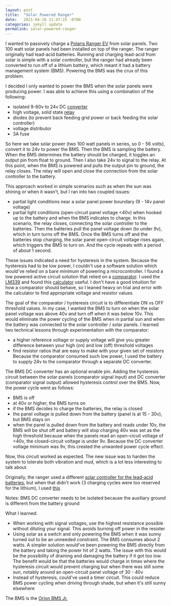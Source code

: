 ```yaml
---
layout: post
title:  "Solar Powered Ranger"
date:   2021-04-16 11:47:25 -0700
categories: jekyll update
permalink: solar-powered-ranger
---
```


I wanted to passively charge a [Polaris Ranger EV](https://ranger.polaris.com/en-us/ranger-ev/) from solar panels. Two 100 watt solar panels had been installed on top of the ranger. The ranger originally had lead-acid batteries. Running and charging lead-acid from solar is simple with a solar controller, but the ranger had already been converted to run off of a lithium battery, which meant it had a battery management system (BMS). Powering the BMS was the crux of this problem.


I decided I only wanted to power the BMS when the solar panels were producing power. I was able to achieve this using a combination of the following:
 - isolated 9-60v to 24v DC [converter](https://www.digikey.com/en/products/detail/cui-inc/PQAE50-D24-S24-D/13563301?utm_adgroup=DC%20DC%20Converters&utm_source=google&utm_medium=cpc&utm_campaign=Shopping_Product_Power%20Supplies%20-%20Board%20Mount_NEW&utm_term=&utm_content=DC%20DC%20Converters&gclid=Cj0KCQjw8vqGBhC_ARIsADMSd1Ao04uo4vTQqNOUY5ago-pk_4bIGioo2zeDo9YiX6XfKT8Wd89V3r0aAu0_EALw_wcB)
 - high voltage, solid state [relay](https://www.amazon.com/dp/B07PFDJQLV/?coliid=IL264W22BQM4Z&colid=2M5Y12QIIIVYU&psc=1&ref_=lv_ov_lig_dp_it)
 - diodes (to prevent back feeding grid power or back feeding the solar controller)
 - voltage distributor
 - 3A fuse

So here we take solar power (two 100 watt panels in series, so 0 - 56 volts), convert it to 24v to power the BMS. Then the BMS is sampling the battery. When the BMS determines the battery should be charged, it toggles an output pin from float to ground. Then I also take 24v to signal to the relay. At this point, when the BMS is powered and pulls the output pin to ground, the relay closes. The relay will open and close the connection from the solar controller to the battery. 

This approach worked in simple scenarios such as when the sun was shining or when it wasn't, but I ran into two coupled issues:
 - partial light conditions near a solar panel power boundary (9 - 14v panel voltage)
 - partial light conditions (open-circuit panel voltage <40v) when hooked up to the battery and when the BMS indicates to charge. In this scenario, the relay closes, connecting the solar controller to the batteries. Then the batteries pull the panel voltage down (to under 9v), which in turn turns off the BMS. Once the BMS turns off and the batteries stop charging, the solar panel open-circuit voltage rises again, which triggers the BMS to turn on. And the cycle repeats with a period of about 1 second.

These issues indicated a need for hysteresis in the system. Because the hysteresis had to be low power, I couldn't use a software solution which would've relied on a bare minimum of powering a microcontroller. I found a low powered active circuit solution that relied on a [comparator](https://en.wikipedia.org/wiki/Comparator#:~:text=In%20electronics%2C%20a%20comparator%20is,and%20one%20binary%20digital%20output%20.). I used the [LM339](https://www.ti.com/product/LM339) and found this [calculator](https://www.daycounter.com/Calculators/Comparator-Hysteresis-Calculator.phtml) useful. I don't have a good intuition for how a comparator should behave, so I leaned heavy on trial and error with the calculator to find appropriate voltage and resistor values. 

The goal of the comparator / hysteresis circuit is to differentiate ON vs OFF threshold values. In my case, I wanted the BMS to turn on when the solar panel voltage was above 40v and turn off when it was below 10v. This would eliminate the power cycling of the BMS when in partial sun and when the battery was connected to the solar controller / solar panels. I learned two technical lessons through experimentation with the comparator: 
 - a higher reference voltage or supply voltage will give you greater difference between your high (on) and low (off) threshold voltages
 - find resistor ratios that are easy to make with your given set of resistors
Because the comparator consumed such low power, I used the battery to supply 24v to the comparator through a separate DC converter.

The BMS DC converter has an optional enable pin. Adding the hysteresis circuit between the solar panels (comparator signal input) and DC converter (comparator signal output) allowed hysteresis control over the BMS. Now, the power cycle went as follows:
 - BMS is off
 - at 40v or higher, the BMS turns on
 - if the BMS decides to charge the batteries, the relay is closed
 - the panel voltage is pulled down from the battery (panel is at 15 - 30v), but BMS stays on
 - when the panel is pulled down from the battery and reads under 10v, the BMS will be shut off and battery will stop charging
40v was set as the high threshold because when the panels read an open-cicuit voltage of <40v, the closed-circuit voltage is under 9v. Because the DC converter voltage minimum was 9v, this created the unwanted power cycle effect.

Now, this circuit worked as expected. The new issue was to harden the system to tolerate both vibration and mud, which is a lot less interesting to talk about. 

Originally, the ranger used a different [solar controller for the lead-acid batteries](https://www.amazon.com/Genasun-GVB-8-Pb-48V-WP-Waterproof-Controller-Batteries/dp/B07H8SYB28/ref=pd_lpo_86_t_0/138-2639310-8966331?_encoding=UTF8&pd_rd_i=B07H8SYB28&pd_rd_r=f6de1b83-7f25-4575-9c5c-064d36f5a8df&pd_rd_w=jZxcf&pd_rd_wg=4Q7tc&pf_rd_p=fb1e266d-b690-4b4f-b71c-bd35e5395976&pf_rd_r=1N0XHAM1TXFKEFB1A66T&psc=1&refRID=1N0XHAM1TXFKEFB1A66T), but when that didn't work (3 charging cycles were too reserved for the lithium), I used [this](https://www.amazon.com/dp/B08JZCRKDR/?coliid=I3TSBTV63CHLZD&colid=2M5Y12QIIIVYU&psc=1&ref_=lv_ov_lig_dp_it)


Notes:
BMS DC converter needs to be isolated because the auxiliary ground is different from the battery ground 

What I learned:
 - When working with signal voltages, use the highest resistance possible without diluting your signal. This avoids burning off power in the resister
 - Using solar as a switch and only powering the BMS when it was sunny turned out to be an unneeded constraint. The BMS consumes about 2 watts. A simpler solution would've been powering the BMS directly from the battery and taking the power hit of 2 watts. The issue with this would be the possibility of draining and damaging the battery if it got too low. The benefit would be that the batteries would charge in times where the hysteresis circuit would prevent charging but when there was still some sun, notably around an open-circuit panel voltage of 30 - 40v
 - Instead of hysteresis, could've used a timer circuit. This could reduce BMS power cycling when driving through shade, but when it's still sunny elsewhere

The BMS is the [Orion BMS Jr.](https://www.orionbms.com/manuals/pdf/wiring_jr.pdf)
